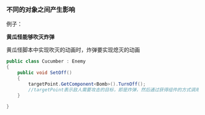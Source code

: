 ### 不同的对象之间产生影响

例子：

**黄瓜怪能够吹灭炸弹**

黄瓜怪脚本中实现吹灭的动画时，炸弹要实现熄灭的动画

```c#
public class Cucumber : Enemy
{
    public void SetOff()
    {
        targetPoint.GetComponent<Bomb>().TurnOff();
        //targetPoint表示敌人需要攻击的目标，即是炸弹，然后通过获得组件的方式调用炸弹脚本中播放洗，熄灭动画的函数
    }
    
}
```



























































































































